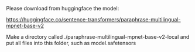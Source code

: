 Please download from huggingface the model:

https://huggingface.co/sentence-transformers/paraphrase-multilingual-mpnet-base-v2

Make a directory called ./paraphrase-multilingual-mpnet-base-v2-local and put all files into this folder, such as model.safetensors
